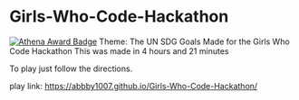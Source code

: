 # Girls-Who-Code-Hackathon
[![Athena Award Badge](https://img.shields.io/endpoint?url=https%3A%2F%2Faward.athena.hackclub.com%2Fapi%2Fbadge)](https://award.athena.hackclub.com?utm_source=readme)
Theme: The UN SDG Goals 
 Made for the Girls Who Code Hackathon
This was made in 4 hours and 21 minutes

 To play just follow the directions.

 play link: https://abbby1007.github.io/Girls-Who-Code-Hackathon/
